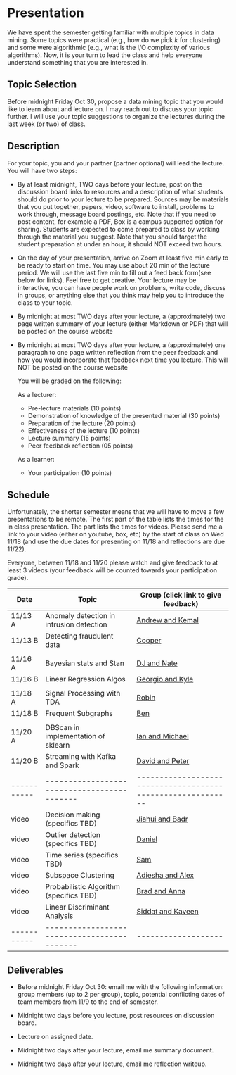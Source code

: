 # Presentation

We have spent the semester getting familiar with multiple topics in data mining.
Some topics were practical (e.g., how do we pick *k* for clustering) and some
were algorithmic (e.g., what is the I/O complexity of various algorithms).  Now,
it is your turn to lead the class and help everyone understand something that
you are interested in.

## Topic Selection

Before midnight Friday Oct 30, propose a data mining topic that you
would like to learn about and lecture on. I may reach out to discuss your topic
further.  I will use your topic suggestions to organize the lectures during the
last week (or two) of class.

## Description

For your topic, you and your partner (partner optional) will lead the lecture.
You will have two steps:

* By at least midnight, TWO days before your lecture, post on the discussion
  board links to resources and a description of what students should do prior to
  your lecture to be prepared. Sources may be materials that you put together,
  papers, video, software to install, problems to work through, message board
  postings, etc.  Note that if you need to post content, for example a PDF, Box
  is a campus supported option for sharing.  Students are expected to come
  prepared to class by working through the material you suggest. Note that you
  should target the student preparation at under an hour, it should NOT exceed
  two hours.

* On the day of your presentation, arrive on Zoom at least five min early to be
  ready to start on time. You may use about 20 min of the lecture period.
  We will use the last five min to fill out a feed back form(see below for links).
  Feel free to get creative. Your lecture may be interactive, you can have
  people work on problems, write code, discuss in groups, or anything else that
  you think may help you to introduce the class to your topic.

* By midnight at most TWO days after your lecture, a (approximately) two page
  written summary of your lecture (either Markdown or PDF) that will be posted
  on the course website

* By midnight at most TWO days after your lecture, a (approximately) one
  paragraph to one page written reflection from the peer feedback and how you
  would incorporate that feedback next time you lecture.  This will NOT be
  posted on the course website

  You will be
  graded on the following:

  As a lecturer:

    - Pre-lecture materials (10 points)
    - Demonstration of knowledge of the presented material (30 points)
    - Preparation of the lecture (20 points)
    - Effectiveness of the lecture (10 points)
    - Lecture summary (15 points)
    - Peer feedback reflection (05 points)

  As a learner:

    - Your participation (10 points)

## Schedule

Unfortunately, the shorter semester means that we will have to move a few
presentations to be remote.  The first part of the table lists the times for the
in class presentation.  The part lists the times for videos.  Please send me a
link to your video (either on youtube, box, etc) by the start of class on Wed
11/18 (and use the due dates for presenting on 11/18 and reflections are due
11/22).

Everyone, between 11/18 and 11/20 please watch and give
feedback to at least 3 videos (your feedback will be counted towards your
participation grade).

| Date      | Topic                                     | Group (click link to give feedback)                       |
|-----------|-------------------------------------------|-----------------------------------------------------------|
| 11/13 A   | Anomaly detection in intrusion detection  | [Andrew and Kemal](https://forms.gle/aYrUHCaKcbjW6d969)   |
| 11/13 B   | Detecting fraudulent data                 | [Cooper](https://forms.gle/Te87gW8KDBgUe5ja6)             |
|           |                                           |                                                           |
| 11/16 A   | Bayesian stats and Stan                   | [DJ and Nate](https://forms.gle/eF5xUQKgeRKRmHY88)        |
| 11/16 B   | Linear Regression Algos                   | [Georgio and Kyle](https://forms.gle/vqTJnATcSBT9rwRo7)   |
|           |                                           |                                                           |
| 11/18 A   | Signal Processing with TDA                | [Robin](https://forms.gle/XSkgTJM2uoHRs6P1A)              |
| 11/18 B   | Frequent Subgraphs                        | [Ben](https://forms.gle/3FgiBLPvacJ6LAPV6)                |
|           |                                           |                                                           |
| 11/20 A   | DBScan in implementation of sklearn       | [Ian and Michael](https://forms.gle/UNT7S2V38BetfK6VA)    |
| 11/20 B   | Streaming with Kafka and Spark            | [David and Peter](https://forms.gle/dAjb6MiHXk5fuy9o9)    |
|-----------|-------------------------------------------|-----------------------------------------------------------|
| video     | Decision making (specifics TBD)           | [Jiahui and Badr](https://forms.gle/C9b7KXYFohcpuje2A)    |
| video     | Outlier detection (specifics TBD)         | [Daniel](https://forms.gle/3s7MnXKZGENyoDAq6)             |
| video     | Time series (specifics TBD)               | [Sam](https://forms.gle/RGZuCLqj59qECV886)                |
| video     | Subspace Clustering                       | [Adiesha and Alex](https://forms.gle/ZUR7r3NQHMGX7m1q7)   |
| video     | Probabilistic Algorithm (specifics TBD)   | [Brad and Anna](https://forms.gle/5v7XFJvCwaFThWfj7)      |
| video     | Linear Discriminant Analysis              | [Siddat and Kaveen](https://forms.gle/cFX1qWwUs8kz2Zyk6)  |
|-----------|-------------------------------------------|-------------------|

## Deliverables

* Before midnight Friday Oct 30: email me with the following information: group
  members (up to 2 per group), topic, potential conflicting dates of team
  members from 11/9 to the end of semester.

* Midnight two days before you lecture, post resources on discussion board.

* Lecture on assigned date.

* Midnight two days after your lecture, email me summary document.

* Midnight two days after your lecture, email me reflection writeup.
